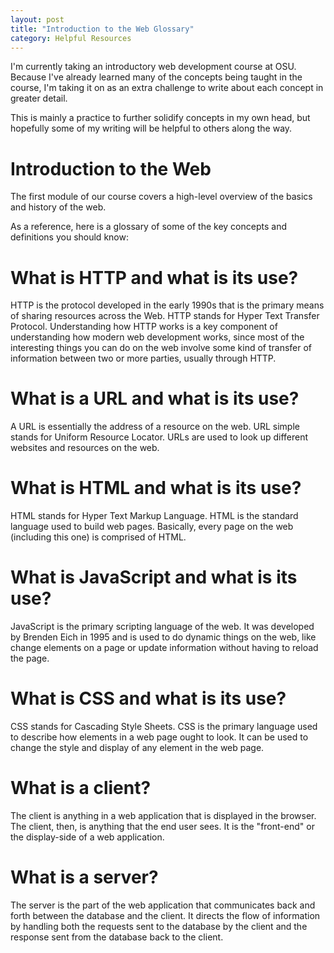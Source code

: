 ```yaml
---
layout: post 
title: "Introduction to the Web Glossary"
category: Helpful Resources
---
```

I'm currently taking an introductory web development course at OSU. Because I've already learned many of the concepts being taught in the course, I'm taking it on as an extra challenge to write about each concept in greater detail.  

This is mainly a practice to further solidify concepts in my own head, but hopefully some of my writing will be helpful to others along the way.

# Introduction to the Web 

The first module of our course covers a high-level overview of the basics and history of the web.

As a reference, here is a glossary of some of the key concepts and definitions you should know:

# What is HTTP and what is its use?

HTTP is the protocol developed in the early 1990s that is the primary means of sharing resources across the Web. HTTP stands for Hyper Text Transfer Protocol. Understanding how HTTP works is a key component of understanding how modern web development works, since most of the interesting things you can do on the web involve some kind of transfer of information between two or more parties, usually through HTTP. 

# What is a URL and what is its use?

A URL is essentially the address of a resource on the web. URL simple stands for Uniform Resource Locator. URLs are used to look up different websites and resources on the web. 

# What is HTML and what is its use?

HTML stands for Hyper Text Markup Language. HTML is the standard language used to build web pages. Basically, every page on the web (including this one) is comprised of HTML. 

# What is JavaScript and what is its use?

JavaScript is the primary scripting language of the web. It was developed by Brenden Eich in 1995 and is used to do dynamic things on the web, like change elements on a page or update information without having to reload the page.

# What is CSS and what is its use?

CSS stands for Cascading Style Sheets. CSS is the primary language used to describe how elements in a web page ought to look. It can be used to change the style and display of any element in the web page. 

# What is a client?

The client is anything in a web application that is displayed in the browser. The client, then, is anything that the end user sees. It is the "front-end" or the display-side of a web application.

# What is a server?

The server is the part of the web application that communicates back and forth between the database and the client. It directs the flow of information by handling both the requests sent to the database by the client and the response sent from the database back to the client. 





